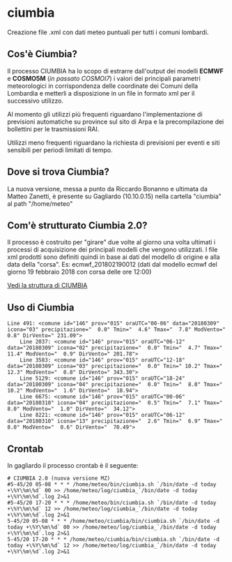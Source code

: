 # ciumbia
Creazione file .xml con dati meteo puntuali per tutti i comuni lombardi. 

## Cos'è Ciumbia?

Il processo CIUMBIA ha lo scopo di estrarre dall'output dei modelli **ECMWF** e **COSMO5M** (_in passato COSMOI7_) i valori dei principali parametri meteorologici in corrispondenza delle coordinate dei Comuni della Lombardia e metterli a disposizione in un file in formato xml per il successivo utilizzo. 

Al momento gli utilizzi più frequenti riguardano l'implementazione di previsioni automatiche su province sul sito di Arpa e la precompilazione dei bollettini per le trasmissioni RAI. 

Utilizzi meno frequenti riguardano la richiesta di previsioni per eventi e siti sensibili per periodi limitati di tempo. 

## Dove si trova Ciumbia?

La nuova versione, messa a punto da Riccardo Bonanno e ultimata da Matteo Zanetti, è presente su Gagliardo (10.10.0.15) nella cartella "ciumbia" al path "/home/meteo"

## Com'è strutturato Ciumbia 2.0?

Il processo è costruito per "girare" due volte al giorno una volta ultimati i processi di acquisizione dei principali modelli che vengono utilizzati. I file xml prodotti sono definiti quindi in base ai dati del modello di origine e alla data della "corsa". 
Es: ecmwf_201802190012 (dati dal modello ecmwf del giorno 19 febbraio 2018 con corsa delle ore 12:00)

[Vedi la struttura di CIUMBIA](ciumbia/Ciumbia_structure_EC_COSMO5M.pdf)

## Uso di Ciumbia
```
Line 491: <comune id="146" prov="015" oraUTC="00-06" data="20180309" icona="03" precipitazione="  0.0" Tmin="  4.6" Tmax="  7.8" ModVento="  0.8" DirVento=" 231.09">
	Line 2037: <comune id="146" prov="015" oraUTC="06-12" data="20180309" icona="02" precipitazione="  0.0" Tmin="  4.7" Tmax=" 11.4" ModVento="  0.9" DirVento=" 201.78">
	Line 3583: <comune id="146" prov="015" oraUTC="12-18" data="20180309" icona="03" precipitazione="  0.0" Tmin=" 10.2" Tmax=" 12.3" ModVento="  0.8" DirVento=" 343.30">
	Line 5129: <comune id="146" prov="015" oraUTC="18-24" data="20180309" icona="04" precipitazione="  0.0" Tmin="  8.0" Tmax=" 10.2" ModVento="  1.6" DirVento="  18.94">
	Line 6675: <comune id="146" prov="015" oraUTC="00-06" data="20180310" icona="04" precipitazione="  0.5" Tmin="  7.1" Tmax="  8.0" ModVento="  1.0" DirVento="  34.12">
	Line 8221: <comune id="146" prov="015" oraUTC="06-12" data="20180310" icona="13" precipitazione="  2.6" Tmin="  6.9" Tmax="  8.0" ModVento="  0.6" DirVento="  70.49">
```

## Crontab
In gagliardo il processo crontab è il seguente:
```
# CIUMBIA 2.0 (nuova versione MZ)
#5-45/20 05-08 * * * /home/meteo/bin/ciumbia.sh `/bin/date -d today +\%Y\%m\%d` 00 >> /home/meteo/log/ciumbia_`/bin/date -d today +\%Y\%m\%d`.log 2>&1
#5-45/20 17-20 * * * /home/meteo/bin/ciumbia.sh `/bin/date -d today +\%Y\%m\%d` 12 >> /home/meteo/log/ciumbia_`/bin/date -d today +\%Y\%m\%d`.log 2>&1
5-45/20 05-08 * * * /home/meteo/ciumbia/bin/ciumbia.sh `/bin/date -d today +\%Y\%m\%d` 00 >> /home/meteo/log/ciumbia_`/bin/date -d today +\%Y\%m\%d`.log 2>&1
5-45/20 17-20 * * * /home/meteo/ciumbia/bin/ciumbia.sh `/bin/date -d today +\%Y\%m\%d` 12 >> /home/meteo/log/ciumbia_`/bin/date -d today +\%Y\%m\%d`.log 2>&1

```
